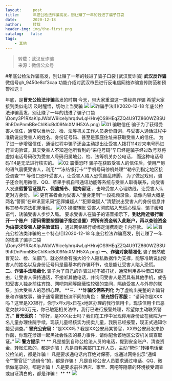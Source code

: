 ```yaml
---
layout:     post
title:      年底公检法诈骗高发，别让赚了一年的钱进了骗子口袋
date:       2020-12-18
author:     转载
header-img: img/the-first.png
catalog:   false
tags:
    - 其他
---
```


<blockquote><p>转载：武汉反诈骗<br>
来源：微信公众号</p></blockquote>

#年底公检法诈骗高发，别让赚了一年的钱进了骗子口袋
[武汉反诈骗]
**武汉反诈骗**
微信号gh_9450e8cf3caa
功能介绍对武汉市民进行反电信网络诈骗宣传防范和预警推送！

年底，是**冒充公检法诈骗**高发的时期
今天，带大家重温这一类经典诈骗
希望大家接到类似电话
及时醒悟，切勿上当受骗
![]({{site.baseurl}}/postimg/8wBAcE4t1v43G1uG0OkXblKj5L1xP37iadxazC3KJvNY8rL5cKVwWBxiaXPvb7m87D09vFFO8UGdvmd2Rxoq7D7g.jpeg)
![]({{site.baseurl}}/postimg/Dony3P1RXaKlpJWblW9icelyhrq4wLqHHRlNnJTL0mbibS364cibC5agHBIVtYTMZbPBjwdVOfco7xuhicxeibw3Bjg.png)诈骗手法![](2020-12-18
年底公检法诈骗高发，别让赚了一年的钱进了骗子口袋\\Dony3P1RXaKlpJWblW9icelyhrq4wLqHHrvjOS9HEqZZQ4U9TZ860WZBSU9hRDnPnmBBeChlKicBd09NnXMIH5XA.png)
![]({{site.baseurl}}/postimg/Dony3P1RXaKlpJWblW9icelyhrq4wLqHHJMrNumjvqcMoeZCKV7AicT6QthnOLneHDMjh5kYFGb8vrlFIj98uULA.png)01
骗取信任
骗子为了获得受害人信任，通常以当地公、检、法等机关工作人员身份自诩，与受害人通话过程中准确说出受害人的姓名、身份证号码、甚至是家庭住址来获取受害人的信任。
为了进一步增强信任，通话过程中骗子还会主动提出让受害人拨打114对来电号码进行查询验证。其实受害人不知道他所看到的“来电号码”早已经是骗子经过改号器将虚拟电话号码改为受害人号码归属地公、检、法等机关办公电话，
而这种电话号码114是无法进行核实的。
![]({{site.baseurl}}/postimg/Dony3P1RXaKlpJWblW9icelyhrq4wLqHHJMrNumjvqcMoeZCKV7AicT6QthnOLneHDMjh5kYFGb8vrlFIj98uULA.png)02
震慑恐吓
骗子在获取受害人的信任后，使用严厉的语气震慑受害人，利用**“冻结银行卡”“手机号码停机处理”“勒令到指定地区接受调查”**
等借口恐吓受害人，让受害人陷入恐慌自乱阵脚。
为了做足戏码，骗子还会利用微信、QQ、苹果手机自带通讯功能等系统与受害人取得联系，向受害人发送**假警官证照片、假逮捕令、假拘留证**
，击垮受害人心理防线，让受害人认定对方身份。
![]({{site.baseurl}}/postimg/eoJPStr5FBTMmpM93YzDFFZzwhyDgUHmNR8qxRl7GXejaL2bVvVLz4VVEPCgMw1UDc4Z3KOaV18OFl7uFvgVQw.jpeg)
更有甚者会为受害人“量身定制”一段视频录像，录像内容大概是两名“警察”在审讯室讯问“犯罪嫌疑人”“犯罪嫌疑人”清楚说出受害人的身份信息并称其参与违法犯罪活动。
![]({{site.baseurl}}/postimg/Dony3P1RXaKlpJWblW9icelyhrq4wLqHHJMrNumjvqcMoeZCKV7AicT6QthnOLneHDMjh5kYFGb8vrlFIj98uULA.png)03
操控转账
受害人彻底陷入恐慌心理后，骗子缓和语气，诱骗受害人步步入局。
要求受害人在骗子的语音指示下，**到达附近银行新开一个账户（密码需要按照骗子指定设置）将所有资金转入此账户，再以查验资金为由要求受害人提供验证码**
，通过网络银行或绑定消费刷走卡内存款。
![]({{site.baseurl}}/postimg/dgeJGHaH1uyGer1PfTDicVr1984L1731U1hgNbsDQlDSBAOnkYFXZJYXLunXWKPA7IPic3FvRBByo3CEFHV1TtyA.png)
![]({{site.baseurl}}/postimg/Dony3P1RXaKlpJWblW9icelyhrq4wLqHHRlNnJTL0mbibS364cibC5agHBIVtYTMZbPBjwdVOfco7xuhicxeibw3Bjg.png)冒充公检法类诈骗的三个特点![](2020-12-18
年底公检法诈骗高发，别让赚了一年的钱进了骗子口袋\\Dony3P1RXaKlpJWblW9icelyhrq4wLqHHrvjOS9HEqZZQ4U9TZ860WZBSU9hRDnPnmBBeChlKicBd09NnXMIH5XA.png)
**一、诈骗对象精准化**
骗子既然敢冒充公、检、法部门，就必然会有强大的个人隐私数据作为支撑，能够准确说出受害人的姓名以及身份证号码是最基本的诈骗环节，也是能让受害人陷入恐慌。
**二、诈骗手法隐蔽化**
骗子为了自己的诈骗过程不被打扰，通常利用各种借口和理由，让受害人保持通话，不接听其他电话，并询问受害人是否具有其他手机，或告知受害人独身前往宾馆、网吧包厢等隐蔽性较强的空间，隔绝受害人与外界的联系，加大受害人的恐惧心理。
**三、****诈骗伎俩系列化**
为了虚构出完整的诈骗背景和诈骗故事，骗子通常需要扮演不同的角色：
**冒充银行客服：**
“请问你是XXX吗？这里是XX银行，你于x年x月x日在x地区办理的我行信用卡，现该信用卡已恶意欠款200万元，你已触犯相关法律，我行已进行报警处理，希望你主动联系警方。”
**冒充医院：**
“你好，是XXX女士吗？我们在工作中发现你用身份证在我院为一名儿童办理住院手续，现该儿童经核实为拐卖儿童，我院已经报警，现正式通知你接受调查。”
**冒充公安局：**“是XXX吗？我是XX公安局某警官，XX市公安局发来协作函，你现在涉嫌一起黑社会性质的暴力事件，请你配合该地区公安机关调查取证。”
![]({{site.baseurl}}/postimg/8wBAcE4t1v6rzeEH2icCjuibCzH1raebgrS7TSbQydjetGTbcCS3VvkaSltOjHdCuHE0hVbofB3yE1Koe8KyTF4Q.gif)
**警方提示**
**
**
凡是接到自称公检法人员的电话，提到安全账户、清查资金、转账汇款的，都是诈骗！
凡是自称某部门工作人员，主动“帮你”转接电话至公检法的，都是诈骗！
凡是要求通电话内容绝对保密，或通过网络出示“通缉令”“警官证”“通缉令”的，都是诈骗！
凡是自称公安人员要求通过电话、QQ、微信做笔录的，都是诈骗！
凡是要求前往酒店、家里、网吧等隐蔽的环境接受调查或自证清白的，都是诈骗！
**
**
![]({{site.baseurl}}/postimg/8wBAcE4t1v4HfSppiahAeq75iaXnPI7JV5NrTCwFE4cno9FF5jyIlbmuviaFvCRbiaicfkXk6UhNpn9XwtG0IludFsQ.jpeg)
